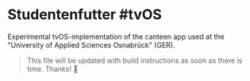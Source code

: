 # Studentenfutter #tvOS

Experimental tvOS-implementation of the canteen app used at the "University of Applied Sciences Osnabrück" (GER).

> This file will be updated with build instructions as soon as there is time. Thanks! :rocket:
